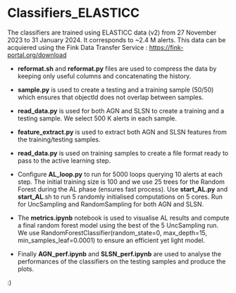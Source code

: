 # Classifiers_ELASTICC
The classifiers are trained using ELASTICC data (v2) from 27 November 2023 to 31 January 2024. It corresponds to ~2.4 M alerts.
This data can be acquiered using the Fink Data Transfer Service : https://fink-portal.org/download

* __reformat.sh__ and __reformat.py__ files are used to compress the data by keeping only useful columns and concatenating the history.

* __sample.py__ is used to create a testing and a training sample (50/50) which ensures that objectId does not overlap between samples. 

* __read_data.py__ is used for both AGN and SLSN to create a training and a testing sample. We select 500 K alerts in each sample. 

* __feature_extract.py__ is used to extract both AGN and SLSN features from the training/testing samples.

* __read_data.py__ is used on training samples to create a file format ready to pass to the active learning step.

* Configure __AL_loop.py__ to run for 5000 loops querying 10 alerts at each step. The initial training size is 100 and we use 25 trees for the Random Forest during the AL phase (ensures fast process).
Use __start_AL.py__ and __start_AL__.sh to run 5 randomly initialised computations on 5 cores. Run for UncSampling and RandomSampling for both AGN and SLSN.

* The __metrics.ipynb__ notebook is used to visualise AL results and compute a final random forest model using the best of the 5 UncSampling run.
We use RandomForestClassifier(random_state=0, max_depth=15, min_samples_leaf=0.0001) to ensure an efficient yet light model.

* Finally __AGN_perf.ipynb__ and __SLSN_perf.ipynb__ are used to analyse the performances of the classifiers on the testing samples and produce the plots.

:)
